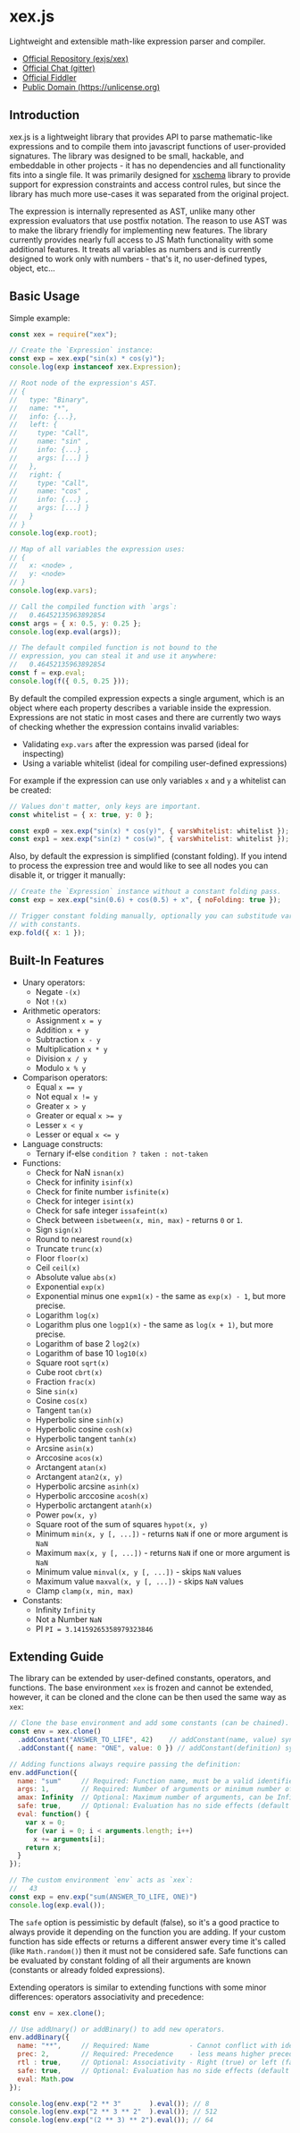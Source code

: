 xex.js
======

Lightweight and extensible math-like expression parser and compiler.

  * [Official Repository (exjs/xex)](https://github.com/exjs/xex)
  * [Official Chat (gitter)](https://gitter.im/exjs/exjs)
  * [Official Fiddler](http://kobalicek.com/fiddle-xex.html)
  * [Public Domain (https://unlicense.org)](https://unlicense.org)

Introduction
------------

xex.js is a lightweight library that provides API to parse mathematic-like expressions and to compile them into javascript functions of user-provided signatures. The library was designed to be small, hackable, and embeddable in other projects - it has no dependencies and all functionality fits into a single file. It was primarily designed for [xschema](https://github.com/exjs/xschema) library to provide support for expression constraints and access control rules, but since the library has much more use-cases it was separated from the original project.

The expression is internally represented as AST, unlike many other expression evaluators that use postfix notation. The reason to use AST was to make the library friendly for implementing new features. The library currently provides nearly full access to JS Math functionality with some additional features. It treats all variables as numbers and is currently designed to work only with numbers - that's it, no user-defined types, object, etc...

Basic Usage
-----------

Simple example:

```js
const xex = require("xex");

// Create the `Expression` instance:
const exp = xex.exp("sin(x) * cos(y)");
console.log(exp instanceof xex.Expression);

// Root node of the expression's AST.
// {
//   type: "Binary",
//   name: "*",
//   info: {...},
//   left: {
//     type: "Call",
//     name: "sin" ,
//     info: {...} ,
//     args: [...] }
//   },
//   right: {
//     type: "Call",
//     name: "cos" ,
//     info: {...} ,
//     args: [...] }
//   }
// }
console.log(exp.root);

// Map of all variables the expression uses:
// {
//   x: <node> ,
//   y: <node>
// }
console.log(exp.vars);

// Call the compiled function with `args`:
//   0.46452135963892854
const args = { x: 0.5, y: 0.25 };
console.log(exp.eval(args));

// The default compiled function is not bound to the
// expression, you can steal it and use it anywhere:
//   0.46452135963892854
const f = exp.eval;
console.log(f({ 0.5, 0.25 }));
```

By default the compiled expression expects a single argument, which is an object where each property describes a variable inside the expression. Expressions are not static in most cases and there are currently two ways of checking whether the expression contains invalid variables:

  * Validating `exp.vars` after the expression was parsed (ideal for inspecting)
  * Using a variable whitelist (ideal for compiling user-defined expressions)

For example if the expression can use only variables `x` and `y` a whitelist can be created:

```js
// Values don't matter, only keys are important.
const whitelist = { x: true, y: 0 };

const exp0 = xex.exp("sin(x) * cos(y)", { varsWhitelist: whitelist }); // Ok.
const exp1 = xex.exp("sin(z) * cos(w)", { varsWhitelist: whitelist }); // Throws ExpressionError.
```

Also, by default the expression is simplified (constant folding). If you intend to process the expression tree and would like to see all nodes you can disable it, or trigger it manually:

```js
// Create the `Expression` instance without a constant folding pass.
const exp = xex.exp("sin(0.6) + cos(0.5) + x", { noFolding: true });

// Trigger constant folding manually, optionally you can substitude variables
// with constants.
exp.fold({ x: 1 });
```

Built-In Features
-----------------

  * Unary operators:
    * Negate `-(x)`
    * Not `!(x)`
  * Arithmetic operators:
    * Assignment `x = y`
    * Addition `x + y`
    * Subtraction `x - y`
    * Multiplication `x * y`
    * Division `x / y`
    * Modulo `x % y`
  * Comparison operators:
    * Equal `x == y`
    * Not equal `x != y`
    * Greater `x > y`
    * Greater or equal `x >= y`
    * Lesser `x < y`
    * Lesser or equal `x <= y`
  * Language constructs:
    * Ternary if-else `condition ? taken : not-taken`
  * Functions:
    * Check for NaN `isnan(x)`
    * Check for infinity `isinf(x)`
    * Check for finite number `isfinite(x)`
    * Check for integer `isint(x)`
    * Check for safe integer `issafeint(x)`
    * Check between  `isbetween(x, min, max)` - returns `0` or `1`.
    * Sign `sign(x)`
    * Round to nearest `round(x)`
    * Truncate `trunc(x)`
    * Floor `floor(x)`
    * Ceil `ceil(x)`
    * Absolute value `abs(x)`
    * Exponential `exp(x)`
    * Exponential minus one `expm1(x)` - the same as `exp(x) - 1`, but more precise.
    * Logarithm `log(x)`
    * Logarithm plus one `logp1(x)` - the same as `log(x + 1)`, but more precise.
    * Logarithm of base 2 `log2(x)`
    * Logarithm of base 10 `log10(x)`
    * Square root `sqrt(x)`
    * Cube root `cbrt(x)`
    * Fraction `frac(x)`
    * Sine `sin(x)`
    * Cosine `cos(x)`
    * Tangent `tan(x)`
    * Hyperbolic sine `sinh(x)`
    * Hyperbolic cosine `cosh(x)`
    * Hyperbolic tangent `tanh(x)`
    * Arcsine `asin(x)`
    * Arccosine `acos(x)`
    * Arctangent `atan(x)`
    * Arctangent `atan2(x, y)`
    * Hyperbolic arcsine `asinh(x)`
    * Hyperbolic arccosine `acosh(x)`
    * Hyperbolic arctangent `atanh(x)`
    * Power `pow(x, y)`
    * Square root of the sum of squares `hypot(x, y)`
    * Minimum `min(x, y [, ...])` - returns `NaN` if one or more argument is `NaN`
    * Maximum `max(x, y [, ...])` - returns `NaN` if one or more argument is `NaN`
    * Minimum value `minval(x, y [, ...])` - skips `NaN` values
    * Maximum value `maxval(x, y [, ...])` - skips `NaN` values
    * Clamp `clamp(x, min, max)`
  * Constants:
    * Infinity `Infinity`
    * Not a Number `NaN`
    * PI `PI = 3.14159265358979323846`

Extending Guide
---------------

The library can be extended by user-defined constants, operators, and functions. The base environment `xex` is frozen and cannot be extended, however, it can be cloned and the clone can be then used the same way as `xex`:

```js
// Clone the base environment and add some constants (can be chained).
const env = xex.clone()
  .addConstant("ANSWER_TO_LIFE", 42)    // addConstant(name, value) syntax.
  .addConstant({ name: "ONE", value: 0 }) // addConstant(definition) syntax.

// Adding functions always require passing the definition:
env.addFunction({
  name: "sum"     // Required: Function name, must be a valid identifier name.
  args: 1,        // Required: Number of arguments or minimum number of arguments.
  amax: Infinity  // Optional: Maximum number of arguments, can be Infinity.
  safe: true,     // Optional: Evaluation has no side effects (default false).
  eval: function() {
    var x = 0;
    for (var i = 0; i < arguments.length; i++)
      x += arguments[i];
    return x;
  }
});

// The custom environment `env` acts as `xex`:
//   43
const exp = env.exp("sum(ANSWER_TO_LIFE, ONE)")
console.log(exp.eval());
```

The `safe` option is pessimistic by default (false), so it's a good practice to always provide it depending on the function you are adding. If your custom function has side effects or returns a different answer every time it's called (like `Math.random()`) then it must not be considered safe. Safe functions can be evaluated by constant folding of all their arguments are known (constants or already folded expressions).

Extending operators is similar to extending functions with some minor differences: operators associativity and precedence:

```js
const env = xex.clone();

// Use addUnary() or addBinary() to add new operators.
env.addBinary({
  name: "**",     // Required: Name          - Cannot conflict with identifier characters.
  prec: 2,        // Required: Precedence    - less means higher precedence.
  rtl : true,     // Optional: Associativity - Right (true) or left (false, default).
  safe: true,     // Optional: Evaluation has no side effects (default false).
  eval: Math.pow
});

console.log(env.exp("2 ** 3"       ).eval()); // 8
console.log(env.exp("2 ** 3 ** 2"  ).eval()); // 512
console.log(env.exp("(2 ** 3) ** 2").eval()); // 64
```
